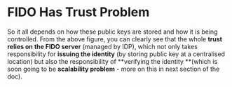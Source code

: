 # FIDO Has Trust Problem



So it all depends on how these public keys are stored and how it is being controlled. From the above figure, you can clearly see that the whole **trust relies on the FIDO server** (managed by IDP), which not only takes responsibility for **issuing the identity** (by storing public key at a centralised location) but also the responsibility of **verifying the identity **(which is soon going to be **scalability problem** -  more on this in next section of the doc).
